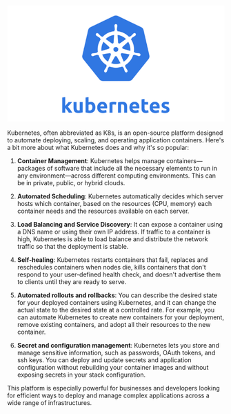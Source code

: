![kubernetes](../assets/72-Kubernetes_New.png)

Kubernetes, often abbreviated as K8s, is an open-source platform designed to automate deploying, scaling, and operating application containers. Here's a bit more about what Kubernetes does and why it's so popular:

1. **Container Management**: Kubernetes helps manage containers—packages of software that include all the necessary elements to run in any environment—across different computing environments. This can be in private, public, or hybrid clouds.

2. **Automated Scheduling**: Kubernetes automatically decides which server hosts which container, based on the resources (CPU, memory) each container needs and the resources available on each server.

3. **Load Balancing and Service Discovery**: It can expose a container using a DNS name or using their own IP address. If traffic to a container is high, Kubernetes is able to load balance and distribute the network traffic so that the deployment is stable.

4. **Self-healing**: Kubernetes restarts containers that fail, replaces and reschedules containers when nodes die, kills containers that don't respond to your user-defined health check, and doesn't advertise them to clients until they are ready to serve.

5. **Automated rollouts and rollbacks**: You can describe the desired state for your deployed containers using Kubernetes, and it can change the actual state to the desired state at a controlled rate. For example, you can automate Kubernetes to create new containers for your deployment, remove existing containers, and adopt all their resources to the new container.

6. **Secret and configuration management**: Kubernetes lets you store and manage sensitive information, such as passwords, OAuth tokens, and ssh keys. You can deploy and update secrets and application configuration without rebuilding your container images and without exposing secrets in your stack configuration.

This platform is especially powerful for businesses and developers looking for efficient ways to deploy and manage complex applications across a wide range of infrastructures.